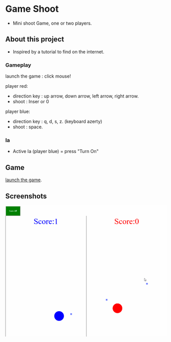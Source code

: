# Game Shoot

- Mini shoot Game, one or two players.

## About this project

- Inspired by a tutorial to find on the internet.

### Gameplay

launch the game : click mouse!

player red:

- direction key : up arrow, down arrow, left arrow, right arrow.
- shoot : Inser or 0

player blue:

- direction key : q, d, s, z. (keyboard azerty)
- shoot : space.

### Ia

- Active Ia (player blue) = press "Turn On"

## Game

[launch the game](https://shootgame-luc.netlify.app/).

## Screenshots

![Screenshot GIF](./Preview/Game.gif)
